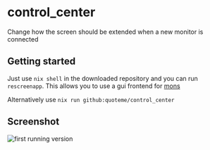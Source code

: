 # control_center

Change how the screen should be extended when a new monitor is connected

## Getting started

Just use `nix shell` in the downloaded repository and you can run `rescreenapp`.
This allows you to use a gui frontend for [mons](https://github.com/Ventto/mons)

Alternatively use `nix run github:quoteme/control_center`

## Screenshot

![first running version](https://i.imgur.com/3laGgHn.png)
